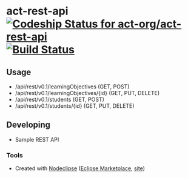 # act-rest-api [ ![Codeship Status for act-org/act-rest-api](https://www.codeship.io/projects/5c9b72d0-5d6d-0131-b277-0261d5c39723/status?branch=master)](https://www.codeship.io/projects/11986) [![Build Status](https://travis-ci.org/act-org/act-rest-api.png?branch=master)](https://travis-ci.org/act-org/act-rest-api)

## Usage

* /api/rest/v0.1/learningObjectives (GET, POST)
* /api/rest/v0.1/learningObjectives/{id} (GET, PUT, DELETE)
* /api/rest/v0.1/students (GET, POST)
* /api/rest/v0.1/students/{id} (GET, PUT, DELETE)

## Developing

* Sample REST API

### Tools

* Created with [Nodeclipse](https://github.com/Nodeclipse/nodeclipse-1)
 ([Eclipse Marketplace](http://marketplace.eclipse.org/content/nodeclipse), [site](http://www.nodeclipse.org))   